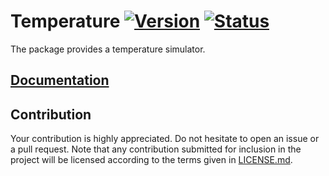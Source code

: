 # Temperature [![Version][version-img]][version-url] [![Status][status-img]][status-url]

The package provides a temperature simulator.

## [Documentation][doc]

## Contribution

Your contribution is highly appreciated. Do not hesitate to open an issue or a
pull request. Note that any contribution submitted for inclusion in the project
will be licensed according to the terms given in [LICENSE.md](LICENSE.md).

[doc]: https://markov-chain.github.io/temperature
[status-img]: https://travis-ci.org/markov-chain/temperature.svg?branch=master
[status-url]: https://travis-ci.org/markov-chain/temperature
[version-img]: https://img.shields.io/crates/v/temperature.svg
[version-url]: https://crates.io/crates/temperature
